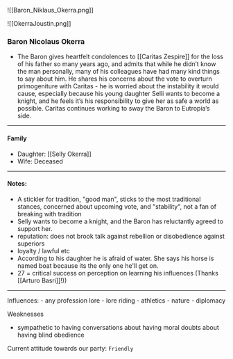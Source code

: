 ![[Baron_Niklaus_Okerra.png]]


![[OkerraJoustin.png]]

### Baron Nicolaus Okerra


- The Baron gives heartfelt condolences to [[Caritas Zespire]] for the loss of his father so many years ago, and admits that while he didn’t know the man personally, many of his colleagues have had many kind things to say about him. He shares his concerns about the vote to overturn primogeniture with Caritas - he is worried about the instability it would cause, especially because his young daughter Selli wants to become a knight, and he feels it’s his responsibility to give her as safe a world as possible. Caritas continues working to sway the Baron to Eutropia’s side. 

---
#### Family
- Daughter:  [[Selly Okerra]]
- Wife: Deceased
---
#### Notes: 
- A stickler for tradition, "good man", sticks to the most traditional stances, concerned about upcoming vote, and "stability", not a fan of breaking with tradition
- Selly wants to become a knight, and the Baron has reluctantly agreed to support her.
-  reputation: does not brook talk against rebellion or disobedience against superiors
-  loyalty / lawful etc
- According to his daughter he is afraid of water.  She says his horse is named boat because its the only one he'll get on.
- 27 = critical success on perception on learning his influences (Thanks [[Arturo Basri]]!))

---

Influences: 
	- any profession lore
	- lore riding
	- athletics
	- nature
	- diplomacy

Weaknesses
- sympathetic to having conversations about having moral doubts about having blind obedience

Current attitude towards our party:  `Friendly`

